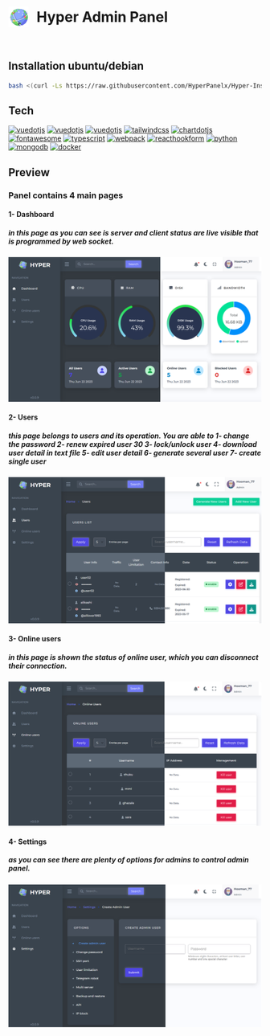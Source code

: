 <h1 style="display: flex;align-items: center; gap:1rem"><img src="./preview/logo-sm.png"/> Hyper Admin Panel </h1>   
<a href='https://github.com/hoomanFsmo77/Hyper-admin-panel/tree/master/frontend' target="_blank"><img alt='' src='https://img.shields.io/badge/Release_V0.0.9-100000?style=flat&logo=&logoColor=3178C6&labelColor=333333&color=333333'/></a>

## Installation ubuntu/debian
```bash
bash <(curl -Ls https://raw.githubusercontent.com/HyperPanelx/Hyper-Installation/master/install.sh)
```

## Tech

<a href='https://vuejs.org/' target="_blank"><img alt='vuedotjs' src='https://img.shields.io/badge/Vue_js V3.3.4-100000?style=flat&logo=vuedotjs&logoColor=4FC08D&labelColor=333333&color=333333'/></a>   <a href='https://router.vuejs.org/' target="_blank"><img alt='vuedotjs' src='https://img.shields.io/badge/Vue_router V4.2.1-100000?style=flat&logo=vuedotjs&logoColor=4FC08D&labelColor=333333&color=333333'/></a>    <a href='https://pinia.vuejs.org/' target="_blank"><img alt='vuedotjs' src='https://img.shields.io/badge/Pinia_V2.1.3-100000?style=flat&logo=vuedotjs&logoColor=4FC08D&labelColor=333333&color=333333'/></a> <a href='https://tailwindcss.com/' target="_blank"><img alt='tailwindcss' src='https://img.shields.io/badge/Tailwindcss_V3.2.6-100000?style=flat&logo=tailwindcss&logoColor=06B6D4&labelColor=333333&color=333333'/></a> <a href='https://apexcharts.com' target="_blank"><img alt='chartdotjs' src='https://img.shields.io/badge/Apexchart_V3.40-100000?style=flat&logo=chartdotjs&logoColor=FF6384&labelColor=333333&color=333333'/></a> <a href='https://fontawesome.com/' target="_blank"><img alt='fontawesome' src='https://img.shields.io/badge/Fontawesome_V6.4-100000?style=flat&logo=fontawesome&logoColor=528DD7&labelColor=333333&color=333333'/></a> <a href='https://www.typescriptlang.org/' target="_blank"><img alt='typescript' src='https://img.shields.io/badge/Typescript_V4.9.5-100000?style=flat&logo=typescript&logoColor=3178C6&labelColor=333333&color=333333'/></a>  <a href='https://github.com/shivamkapasia0' target="_blank"><img alt='webpack' src='https://img.shields.io/badge/Webpack_V5.75.0-100000?style=flat&logo=webpack&logoColor=8DD6F9&labelColor=333333&color=333333'/></a> <a href='https://formkit.com/' target="_blank"><img alt='reacthookform' src='https://img.shields.io/badge/Formkit_V0.17.2-100000?style=flat&logo=reacthookform&logoColor=EC5990&labelColor=333333&color=333333'/></a>  <a href='https://www.python.org/' target="_blank"><img alt='python' src='https://img.shields.io/badge/Python_V3.11-100000?style=flat&logo=python&logoColor=3776AB&labelColor=333333&color=333333'/></a> <a href='https://www.mongodb.com/' target="_blank"><img alt='mongodb' src='https://img.shields.io/badge/Mongodb_V6.0.5-100000?style=flat&logo=mongodb&logoColor=47A248&labelColor=333333&color=333333'/></a> <a href='https://www.docker.com/' target="_blank"><img alt='docker' src='https://img.shields.io/badge/Docker_V4.12-100000?style=flat&logo=docker&logoColor=2496ED&labelColor=333333&color=333333'/></a>

## Preview

### Panel contains 4 main pages
#### 1- Dashboard
##### in this page as you can see is server and client status are live visible that is programmed by web socket.
<img alt="page 1" src="./preview/p1.png">

#### 2- Users

##### this page belongs to users and its operation. You are able to 1- change the password 2- renew expired user 30  3- lock/unlock user 4- download user detail in text file 5- edit user detail 6- generate several user 7- create single user
<img alt="page 2" src="./preview/p2.png">

#### 3- Online users
##### in this page is shown the status of online user, which you can disconnect their connection.
<img alt="page 3" src="./preview/p3.png">

#### 4- Settings
##### as you can see there are plenty of options for admins to control admin panel.
<img alt="page 4" src="./preview/p4.png">
